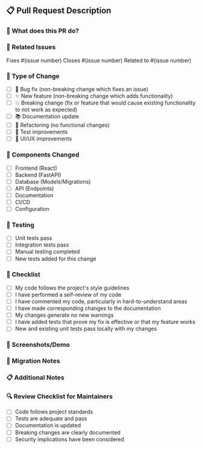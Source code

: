 ## 📋 Pull Request Description

### 🎯 What does this PR do?
<!-- Provide a brief description of the changes -->

### 🔗 Related Issues
<!-- Link to any related issues -->
Fixes #(issue number)
Closes #(issue number)
Related to #(issue number)

### 🧪 Type of Change
- [ ] 🐛 Bug fix (non-breaking change which fixes an issue)
- [ ] ✨ New feature (non-breaking change which adds functionality)
- [ ] 💥 Breaking change (fix or feature that would cause existing functionality to not work as expected)
- [ ] 📚 Documentation update
- [ ] 🔧 Refactoring (no functional changes)
- [ ] 🧪 Test improvements
- [ ] 🎨 UI/UX improvements

### 📱 Components Changed
- [ ] Frontend (React)
- [ ] Backend (FastAPI)
- [ ] Database (Models/Migrations)
- [ ] API (Endpoints)
- [ ] Documentation
- [ ] CI/CD
- [ ] Configuration

### 🧪 Testing
- [ ] Unit tests pass
- [ ] Integration tests pass
- [ ] Manual testing completed
- [ ] New tests added for this change

### 📝 Checklist
- [ ] My code follows the project's style guidelines
- [ ] I have performed a self-review of my code
- [ ] I have commented my code, particularly in hard-to-understand areas
- [ ] I have made corresponding changes to the documentation
- [ ] My changes generate no new warnings
- [ ] I have added tests that prove my fix is effective or that my feature works
- [ ] New and existing unit tests pass locally with my changes

### 📸 Screenshots/Demo
<!-- If applicable, add screenshots or demo links -->

### 🔄 Migration Notes
<!-- If this change requires database migrations or other setup steps, describe them here -->

### 📋 Additional Notes
<!-- Any additional information that reviewers should know -->

### 🔍 Review Checklist for Maintainers
- [ ] Code follows project standards
- [ ] Tests are adequate and pass
- [ ] Documentation is updated
- [ ] Breaking changes are clearly documented
- [ ] Security implications have been considered
